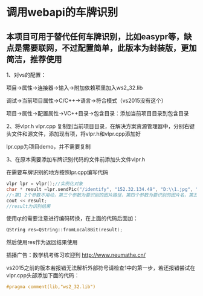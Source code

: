 # 调用webapi的车牌识别
## 本项目可用于替代任何车牌识别，比如easypr等，缺点是需要联网，不过配置简单，此版本为封装版，更加简洁，推荐使用

1、对vs的配置：

   项目->属性->连接器->输入->附加依赖项里加入ws2_32.lib
   
   调试->当前项目属性->C/C++->语言->符合模式（vs2015没有这个）
	
   项目->属性->配置属性->VC++目录->包含目录：添加当前项目目录到包含目录
   
   
2、将vlpr.h vlpr.cpp 复制到当前项目目录，在解决方案资源管理器中，分别右键头文件和源文件，添加现有项，将vlpr.h和vlpr.cpp添加好

lpr.cpp为项目demo，并不需要复制

3、在原本需要添加车牌识别代码的文件前添加头文件vlpr.h

   在需要车牌识别的地方按照lpr.cpp编写代码

```cpp
vlpr lpr = vlpr();//实例化对象
char * result =lpr.sendPic("/identify", "152.32.134.49", "D:\\1.jpg", "1.jpg", 8801, "", "");
//↑第1 2个参数不用动，第三个参数为要识别的图片路径，第四个参数为要识别的图片名，第五个参数不要动，第六个参数为api_user，第七个参数为api_key，为保护接口安全，最后两个接口需要联系我，每人拿到的user和key都不一样，需要key才接口可以正常工作
cout << result;
//result为识别结果
```

使用qt的需要注意进行编码转换，在上面的代码后面加：


```cpp
QString res=QString::fromLocal8Bit(result);
```

然后使用res作为返回结果使用


插播广告：数学机考练习欢迎到 http://www.neumathe.cn/



vs2015之前的版本若报错无法解析外部符号请检查1中的第一步，若还报错尝试在vlpr.cpp头部添加下面的代码：

```cpp
#pragma comment(lib,"ws2_32.lib")
```




